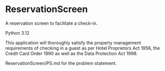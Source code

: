 # ReservationScreen
A reservation screen to facilitate a check-in.


Python 3.12

This application will thoroughly satisfy the property management requirements of checking in a guest as per Hotel Proprietors Act 1956, the Credit Card Order 1990 as well as the Data Protection Act 1998.

ReservationScreen/PS.md for the problem statement. 
